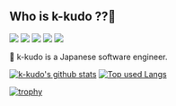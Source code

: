 ## Who is k-kudo ??🤔
<!-- Shields area -->
<img src="https://img.shields.io/badge/-Ruby-CC342D.svg?logo=ruby&style=plastic">&nbsp;<img src="https://img.shields.io/badge/-Vue.js-4FC08D.svg?logo=vue.js&style=plastic">&nbsp;<img src="https://img.shields.io/badge/-Javascript-F7DF1E.svg?logo=javascript&style=plastic">&nbsp;<img src="https://img.shields.io/badge/-Mysql-4479A1.svg?logo=mysql&style=plastic">&nbsp;<img src="https://img.shields.io/badge/-Visualstudiocode-007ACC.svg?logo=visualstudiocode&style=plastic">

<!-- introduction -->
:tokyo_tower: k-kudo is a Japanese software engineer.
<!-- Github readme stats area -->
[![k-kudo's github stats](https://github-readme-stats.vercel.app/api?username=k-kudo-hub&hide=contribs&count_private=true&show_icons=true&theme=vue)](https://github.com/k-kudo-hub/)
[![Top used Langs](https://github-readme-stats.vercel.app/api/top-langs/?username=k-kudo-hub&layout=compact&theme=vue)](https://github.com/k-kudo-hub/)

[![trophy](https://github-profile-trophy.vercel.app/?username=k-kudo-hub)](https://github.com/ryo-ma/github-profile-trophy)
